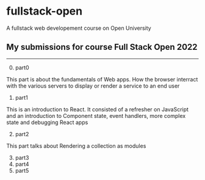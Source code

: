 # fullstack-open
A fullstack web developement course on Open University

## My submissions for course Full Stack Open 2022
___
0. part0
<p>This part is about the fundamentals of Web apps. How the browser interract with the various servers to display or render a service to an end user</p>

1. part1
<p>This is an introduction to React. It consisted of a refresher on JavaScript and an introduction to Component state, event handlers, more complex state and debugging React apps</p>

2. part2
<p>This part talks about Rendering a collection as modules</p>

3. part3
4. part4
5. part5
